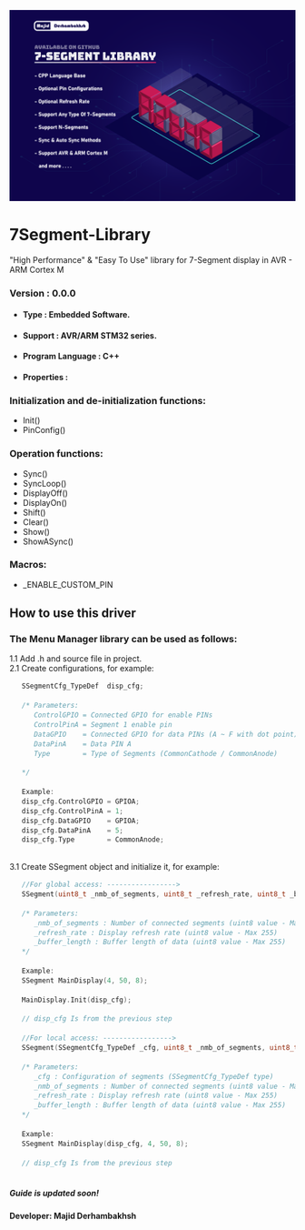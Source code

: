 ![Banner](Banner.png)

# 7Segment-Library
"High Performance" &amp; "Easy To Use" library for 7-Segment display in AVR - ARM Cortex M

### Version : 0.0.0

- #### Type : Embedded Software.

- #### Support : AVR/ARM STM32 series.

- #### Program Language : C++

- #### Properties :

### Initialization and de-initialization functions:
- Init()
- PinConfig()

### Operation functions:
- Sync()
- SyncLoop()
- DisplayOff()
- DisplayOn()
- Shift()
- Clear()
- Show()
- ShowASync()

### Macros:
- _ENABLE_CUSTOM_PIN

## How to use this driver

### The Menu Manager library can be used as follows:
1.1  Add .h and source file in project.      
2.1  Create configurations, for example:  
```c++
   SSegmentCfg_TypeDef  disp_cfg;	
   
   /* Parameters:
      ControlGPIO = Connected GPIO for enable PINs
      ControlPinA = Segment 1 enable pin
      DataGPIO    = Connected GPIO for data PINs (A ~ F with dot point)
      DataPinA    = Data PIN A
      Type        = Type of Segments (CommonCathode / CommonAnode)
      
   */
   
   Example:
   disp_cfg.ControlGPIO = GPIOA;
   disp_cfg.ControlPinA = 1;
   disp_cfg.DataGPIO    = GPIOA;
   disp_cfg.DataPinA    = 5;
   disp_cfg.Type        = CommonAnode;
   
```
3.1  Create SSegment object and initialize it, for example:  
```c++
   //For global access: ----------------->
   SSegment(uint8_t _nmb_of_segments, uint8_t _refresh_rate, uint8_t _buffer_length);
   
   /* Parameters:
      _nmb_of_segments : Number of connected segments (uint8 value - Max 255)
      _refresh_rate : Display refresh rate (uint8 value - Max 255)
      _buffer_length : Buffer length of data (uint8 value - Max 255)
   */
   
   Example:
   SSegment MainDisplay(4, 50, 8);
   
   MainDisplay.Init(disp_cfg);
   
   // disp_cfg Is from the previous step
   
   //For local access: ----------------->
   SSegment(SSegmentCfg_TypeDef _cfg, uint8_t _nmb_of_segments, uint8_t _refresh_rate, uint8_t _buffer_length);
   
   /* Parameters:
      _cfg : Configuration of segments (SSegmentCfg_TypeDef type)
      _nmb_of_segments : Number of connected segments (uint8 value - Max 255)
      _refresh_rate : Display refresh rate (uint8 value - Max 255)
      _buffer_length : Buffer length of data (uint8 value - Max 255)
   */
   
   Example:
   SSegment MainDisplay(disp_cfg, 4, 50, 8);
   
   // disp_cfg Is from the previous step
   
``` 
     
##### Guide is updated soon!
#### Developer: Majid Derhambakhsh

